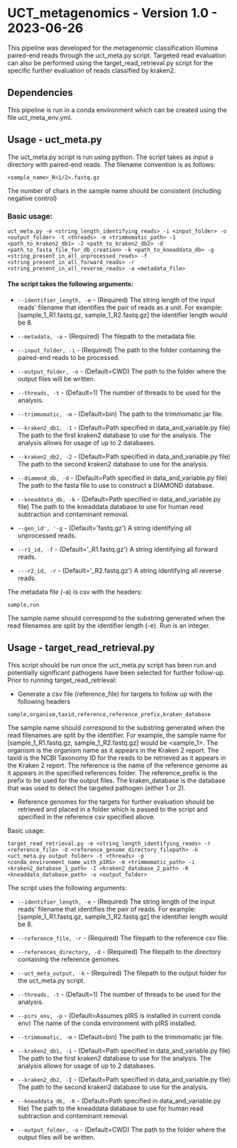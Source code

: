 # UCT_metagenomics - Version 1.0 - 2023-06-26

This pipeline was developed for the metagenomic classification Illumina paired-end reads through the uct_meta.py script. 
Targeted read evaluation can also be performed using the target_read_retrieval.py script for the specific further 
evaluation of reads classified by kraken2.

## Dependencies

This pipeline is run in a conda environment which can be created using the file uct_meta_env.yml.

## Usage - uct_meta.py

The uct_meta.py script is run using python. The script takes as input a directory with paired-end reads. 
The filename convention is as follows: 

`<sample_name>_R<1/2>.fastq.gz`

The number of chars in the sample name should be consistent (including negative control)

### Basic usage:

`uct_meta.py -e <string_length_identifying_reads> -i <input_folder> -o <output_folder> -t <threads> -m <trimmomatic_path> -1 <path_to_kraken2_db1> -2 <path_to_kraken2_db2> -d <path_to_fasta_file_for_db_creation> -k <path_to_kneaddata_db> -g <string_present_in_all_unprocessed_reads> -f <string_present_in_all_forward_reads> -r <string_present_in_all_reverse_reads> -a <metadata_file>`

#### The script takes the following arguments:

- `--identifier_length, -e` - (Required) The string length of the input reads' filename that identifies the pair of 
reads as a unit. For example: [sample_1_R1.fastq.gz, sample_1_R2.fastq.gz] the identifier length would be 8.

- `--metadata, -a` - (Required) The filepath to the metadata file.

- `--input_folder, -i` - (Required) The path to the folder containing the paired-end reads to be processed.

- `--output_folder, -o` - (Default=CWD) The path to the folder where the output files will be written.

- `--threads, -t` - (Default=1) The number of threads to be used for the analysis.

- `--trimmomatic, -m` - (Default=bin) The path to the trimmomatic jar file.

- `--kraken2_db1, -1` - (Default=Path specified in data_and_variable.py file) The path to the first kraken2 
database to use for the analysis. The analysis allows for usage of up to 2 databases.

- `--kraken2_db2, -2` - (Default=Path specified in data_and_variable.py file) The path to the second kraken2 
database to use for the analysis.

- `--diamond_db, -d` - (Default=Path specified in data_and_variable.py file) The path to the fasta file to use 
to construct a DIAMOND database.

- `--kneaddata_db, -k` - (Default=Path specified in data_and_variable.py file) The path to the kneaddata database 
to use for human read subtraction and contaminant removal.

- `--gen_id', '-g` - (Default='fastq.gz') A string identifying all unprocessed reads.

- `--r1_id, -f` - (Default='_R1.fastq.gz') A string identifying all forward reads.

- `---r2_id, -r` - (Default='_R2.fastq.gz') A string identifying all reverse reads.

The metadata file (-a) is csv with the headers:

`sample,run`

The sample name should correspond to the substring generated when the read filenames are split by the identifier 
length (-e). Run is an integer.

## Usage - target_read_retrieval.py

This script should be run once the uct_meta.py script has been run and potentially significant pathogens have been 
selected for further follow-up. Prior to running target_read_retrieval:

- Generate a csv file (reference_file) for targets to follow up with the following headers

`sample,organism,taxid,reference,reference_prefix,kraken_database`

The sample name should correspond to the substring generated when the read filenames are split by the identifier. 
For example, the sample name for [sample_1_R1.fastq.gz, sample_1_R2.fastq.gz] would be <sample_1>. The organism is the 
organism name as it appears in the Kraken 2 report. The taxid is the NCBI Taxonomy ID for the reads to be retrieved as 
it appears in the Kraken 2 report. The reference is the name of the reference genome as it appears in the specified 
references folder. The reference_prefix is the prefix to be used for the output files. The kraken_database is the 
database that was used to detect the targeted pathogen (either 1 or 2).

- Reference genomes for the targets for further evaluation should be retrieved and placed in a folder which is passed 
to the script and specified in the reference csv specified above.

Basic usage:

`target_read_retrieval.py -e <string_length_identifying_reads> -r <reference_file> -d <reference_genome_directory_filepath> -k <uct_meta.py output folder> -t <threads> -p <conda_environment_name_with_pIRS> -m <trimmomatic_path> -i <kraken2_database_1_path> -I <kraken2_database_2_path> -K <kneaddata_database_path> -o <output_folder>` 

The script uses the following arguments:

- `--identifier_length, -e` - (Required) The string length of the input reads' filename that identifies the pair of 
reads. For example: [sample_1_R1.fastq.gz, sample_1_R2.fastq.gz] the identifier length would be 8.

- `--reference_file, -r` - (Required) The filepath to the reference csv file.

- `--references_directory, -d` - (Required) The filepath to the directory containing the reference genomes.

- `--uct_meta_output, -k` - (Required) The filepath to the output folder for the uct_meta.py script.

- `--threads, -t` - (Default=1) The number of threads to be used for the analysis.

- `--pirs_env, -p` - (Default=Assumes pIRS is installed in current conda env) The name of the conda environment with pIRS installed.

- `--trimmomatic, -m` - (Default=bin) The path to the trimmomatic jar file.

- `--kraken2_db1, -i` - (Default=Path specified in data_and_variable.py file) The path to the first kraken2 database to use for the analysis. The analysis allows for usage of up to 2 databases.

- `--kraken2_db2, -I` - (Default=Path specified in data_and_variable.py file) The path to the second kraken2 database to use for the analysis.

- `--kneaddata_db, -K` - (Default=Path specified in data_and_variable.py file) The path to the kneaddata database to use for human read subtraction and contaminant removal.

- `--output_folder, -o` - (Default=CWD) The path to the folder where the output files will be written.
